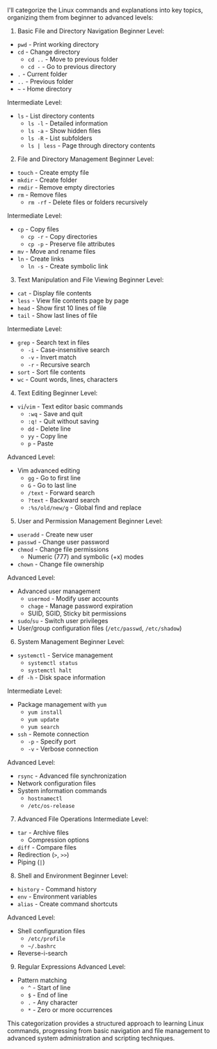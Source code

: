 I'll categorize the Linux commands and explanations into key topics, organizing them from beginner to advanced levels:

1. Basic File and Directory Navigation
Beginner Level:
- `pwd` - Print working directory
- `cd` - Change directory
  - `cd ..` - Move to previous folder
  - `cd -` - Go to previous directory
- `.` - Current folder
- `..` - Previous folder
- `~` - Home directory

Intermediate Level:
- `ls` - List directory contents
  - `ls -l` - Detailed information
  - `ls -a` - Show hidden files
  - `ls -R` - List subfolders
  - `ls | less` - Page through directory contents

2. File and Directory Management
Beginner Level:
- `touch` - Create empty file
- `mkdir` - Create folder
- `rmdir` - Remove empty directories
- `rm` - Remove files
  - `rm -rf` - Delete files or folders recursively

Intermediate Level:
- `cp` - Copy files
  - `cp -r` - Copy directories
  - `cp -p` - Preserve file attributes
- `mv` - Move and rename files
- `ln` - Create links
  - `ln -s` - Create symbolic link

3. Text Manipulation and File Viewing
Beginner Level:
- `cat` - Display file contents
- `less` - View file contents page by page
- `head` - Show first 10 lines of file
- `tail` - Show last lines of file

Intermediate Level:
- `grep` - Search text in files
  - `-i` - Case-insensitive search
  - `-v` - Invert match
  - `-r` - Recursive search
- `sort` - Sort file contents
- `wc` - Count words, lines, characters

4. Text Editing
Beginner Level:
- `vi`/`vim` - Text editor basic commands
  - `:wq` - Save and quit
  - `:q!` - Quit without saving
  - `dd` - Delete line
  - `yy` - Copy line
  - `p` - Paste

Advanced Level:
- Vim advanced editing
  - `gg` - Go to first line
  - `G` - Go to last line
  - `/text` - Forward search
  - `?text` - Backward search
  - `:%s/old/new/g` - Global find and replace

5. User and Permission Management
Beginner Level:
- `useradd` - Create new user
- `passwd` - Change user password
- `chmod` - Change file permissions
  - Numeric (777) and symbolic (+x) modes
- `chown` - Change file ownership

Advanced Level:
- Advanced user management
  - `usermod` - Modify user accounts
  - `chage` - Manage password expiration
  - SUID, SGID, Sticky bit permissions
- `sudo`/`su` - Switch user privileges
- User/group configuration files (`/etc/passwd`, `/etc/shadow`)

6. System Management
Beginner Level:
- `systemctl` - Service management
  - `systemctl status`
  - `systemctl halt`
- `df -h` - Disk space information

Intermediate Level:
- Package management with `yum`
  - `yum install`
  - `yum update`
  - `yum search`
- `ssh` - Remote connection
  - `-p` - Specify port
  - `-v` - Verbose connection

Advanced Level:
- `rsync` - Advanced file synchronization
- Network configuration files
- System information commands
  - `hostnamectl`
  - `/etc/os-release`

7. Advanced File Operations
Intermediate Level:
- `tar` - Archive files
  - Compression options
- `diff` - Compare files
- Redirection (`>`, `>>`)
- Piping (`|`)

8. Shell and Environment
Beginner Level:
- `history` - Command history
- `env` - Environment variables
- `alias` - Create command shortcuts

Advanced Level:
- Shell configuration files
  - `/etc/profile`
  - `~/.bashrc`
- Reverse-i-search

9. Regular Expressions
Advanced Level:
- Pattern matching
  - `^` - Start of line
  - `$` - End of line
  - `.` - Any character
  - `*` - Zero or more occurrences

This categorization provides a structured approach to learning Linux commands, progressing from basic navigation and file management to advanced system administration and scripting techniques.